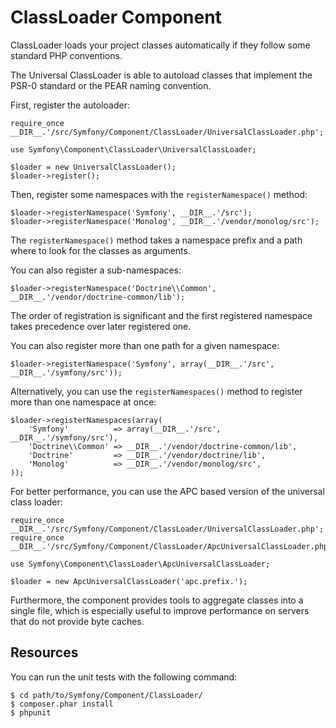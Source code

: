 ClassLoader Component
=====================

ClassLoader loads your project classes automatically if they follow some
standard PHP conventions.

The Universal ClassLoader is able to autoload classes that implement the PSR-0
standard or the PEAR naming convention.

First, register the autoloader:

    require_once __DIR__.'/src/Symfony/Component/ClassLoader/UniversalClassLoader.php';

    use Symfony\Component\ClassLoader\UniversalClassLoader;

    $loader = new UniversalClassLoader();
    $loader->register();

Then, register some namespaces with the `registerNamespace()` method:

    $loader->registerNamespace('Symfony', __DIR__.'/src');
    $loader->registerNamespace('Monolog', __DIR__.'/vendor/monolog/src');

The `registerNamespace()` method takes a namespace prefix and a path where to
look for the classes as arguments.

You can also register a sub-namespaces:

    $loader->registerNamespace('Doctrine\\Common', __DIR__.'/vendor/doctrine-common/lib');

The order of registration is significant and the first registered namespace
takes precedence over later registered one.

You can also register more than one path for a given namespace:

    $loader->registerNamespace('Symfony', array(__DIR__.'/src', __DIR__.'/symfony/src'));

Alternatively, you can use the `registerNamespaces()` method to register more
than one namespace at once:

    $loader->registerNamespaces(array(
        'Symfony'          => array(__DIR__.'/src', __DIR__.'/symfony/src'),
        'Doctrine\\Common' => __DIR__.'/vendor/doctrine-common/lib',
        'Doctrine'         => __DIR__.'/vendor/doctrine/lib',
        'Monolog'          => __DIR__.'/vendor/monolog/src',
    ));

For better performance, you can use the APC based version of the universal
class loader:

    require_once __DIR__.'/src/Symfony/Component/ClassLoader/UniversalClassLoader.php';
    require_once __DIR__.'/src/Symfony/Component/ClassLoader/ApcUniversalClassLoader.php';

    use Symfony\Component\ClassLoader\ApcUniversalClassLoader;

    $loader = new ApcUniversalClassLoader('apc.prefix.');

Furthermore, the component provides tools to aggregate classes into a single
file, which is especially useful to improve performance on servers that do not
provide byte caches.

Resources
---------

You can run the unit tests with the following command:

    $ cd path/to/Symfony/Component/ClassLoader/
    $ composer.phar install
    $ phpunit

